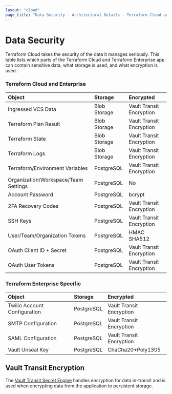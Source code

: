 ```yaml
---
layout: "cloud"
page_title: "Data Security - Architectural Details - Terraform Cloud and Terraform Enterprise"
---
```


# Data Security

Terraform Cloud takes the security of the data it manages
seriously. This table lists which parts of the Terraform Cloud and Terraform Enterprise app can contain sensitive data, what storage is used, and what encryption is used.


### Terraform Cloud and Enterprise

| Object                               | Storage       | Encrypted                             |
|:-------------------------------------|:--------------|:--------------------------------------|
| Ingressed VCS Data                   | Blob Storage  | Vault Transit Encryption              |
| Terraform Plan Result                | Blob Storage  | Vault Transit Encryption              |
| Terraform State                      | Blob Storage  | Vault Transit Encryption              |
| Terraform Logs                       | Blob Storage  | Vault Transit Encryption              |
| Terraform/Environment Variables      | PostgreSQL    | Vault Transit Encryption              |
| Organization/Workspace/Team Settings | PostgreSQL    | No                                    |
| Account Password                     | PostgreSQL    | bcrypt                                |
| 2FA Recovery Codes                   | PostgreSQL    | Vault Transit Encryption              |
| SSH Keys                             | PostgreSQL    | Vault Transit Encryption              |
| User/Team/Organization Tokens        | PostgreSQL    | HMAC SHA512                           |
| OAuth Client ID + Secret             | PostgreSQL    | Vault Transit Encryption              |
| OAuth User Tokens                    | PostgreSQL    | Vault Transit Encryption              |

### Terraform Enterprise Specific

| Object                               | Storage       | Encrypted                             |
|:-------------------------------------|:--------------|:--------------------------------------|
| Twilio Account Configuration         | PostgreSQL    | Vault Transit Encryption              |
| SMTP Configuration                   | PostgreSQL    | Vault Transit Encryption              |
| SAML Configuration                   | PostgreSQL    | Vault Transit Encryption              |
| Vault Unseal Key                     | PostgreSQL    | ChaCha20+Poly1305                     |

## Vault Transit Encryption

The [Vault Transit Secret Engine](https://www.vaultproject.io/docs/secrets/transit/index.html) handles encryption for data in-transit and is used when encrypting data from the application to persistent storage.
